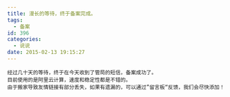 ```yaml
---
title: 漫长的等待，终于备案完成。
tags:
  - 备案
id: 396
categories:
  - 说说
date: 2015-02-13 19:15:27
---
```


    经过几十天的等待，终于在今天收到了管局的短信，备案成功了。
    目前使用的是阿里云计算，速度和稳定性都是不错的。
    由于搬家导致友情链接有部分丢失，如果有遗漏的，可以通过”留言板“反馈，我们会尽快添加！